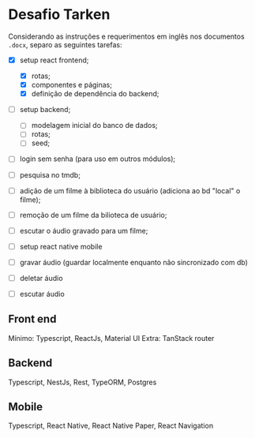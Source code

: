 # Desafio Tarken

Considerando as instruções e requerimentos em inglês nos documentos `.docx`, separo as seguintes tarefas:

- [x] setup react frontend;
  - [x] rotas;
  - [x] componentes e páginas;
  - [x] definição de dependência do backend;
- [ ] setup backend;
  - [ ] modelagem inicial do banco de dados;
  - [ ] rotas;
  - [ ] seed;
- [ ] login sem senha (para uso em outros módulos);
- [ ] pesquisa no tmdb;
- [ ] adição de um filme à biblioteca do usuário (adiciona ao bd "local" o filme);
- [ ] remoção de um filme da bilioteca de usuário;
- [ ] escutar o áudio gravado para um filme;

- [ ] setup react native mobile
- [ ] gravar áudio (guardar localmente enquanto não sincronizado com db)
- [ ] deletar áudio
- [ ] escutar áudio

## Front end

Mínimo: Typescript, ReactJs, Material UI
Extra: TanStack router

## Backend

Typescript, NestJs, Rest, TypeORM, Postgres

## Mobile

Typescript, React Native, React Native Paper, React Navigation
